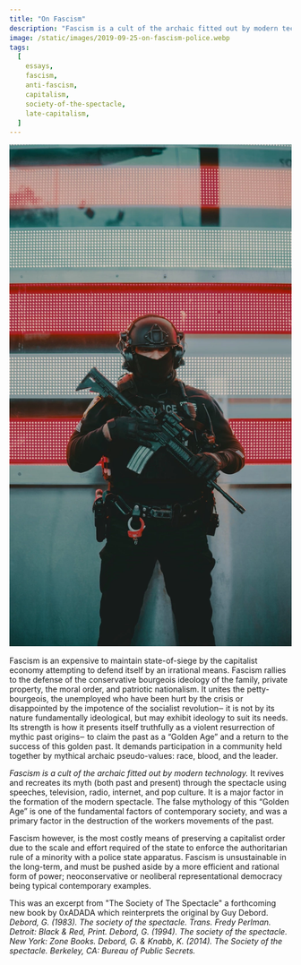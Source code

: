 ```yaml
---
title: "On Fascism"
description: "Fascism is a cult of the archaic fitted out by modern technology."
image: /static/images/2019-09-25-on-fascism-police.webp
tags:
  [
    essays,
    fascism,
    anti-fascism,
    capitalism,
    society-of-the-spectacle,
    late-capitalism,
  ]
---
```


![Cop photo by Alec Favale](/static/images/2019-09-25-on-fascism-police.webp)

Fascism is an expensive to maintain state-of-siege by the capitalist economy
attempting to defend itself by an irrational means. Fascism rallies to the
defense of the conservative bourgeois ideology of the family, private property,
the moral order, and patriotic nationalism. It unites the petty-bourgeois, the
unemployed who have been hurt by the crisis or disappointed by the impotence of
the socialist revolution‒ it is not by its nature fundamentally ideological, but
may exhibit ideology to suit its needs. Its strength is how it presents itself
truthfully as a violent resurrection of mythic past origins‒ to claim the past
as a “Golden Age” and a return to the success of this golden past. It demands
participation in a community held together by mythical archaic pseudo-values:
race, blood, and the leader.

_Fascism is a cult of the archaic fitted out by modern technology._ It revives
and recreates its myth (both past and present) through the spectacle using
speeches, television, radio, internet, and pop culture. It is a major factor in
the formation of the modern spectacle. The false mythology of this “Golden Age”
is one of the fundamental factors of contemporary society, and was a primary
factor in the destruction of the workers movements of the past.

Fascism however, is the most costly means of preserving a capitalist order due
to the scale and effort required of the state to enforce the authoritarian rule
of a minority with a police state apparatus. Fascism is unsustainable in the
long-term, and must be pushed aside by a more efficient and rational form of
power; neoconservative or neoliberal representational democracy being typical
contemporary examples.

<aside>
  This was an excerpt from "The Society of The Spectacle" a forthcoming new book
  by 0xADADA which reinterprets the original by Guy Debord.
</aside>

<div className="hanging-indent">
  <cite>
    Debord, G. (1983).
    <em>The society of the spectacle</em>.
    Trans. Fredy Perlman.
    Detroit: Black & Red, Print.
  </cite>

  <cite>
    Debord, G. (1994).
    <em>The society of the spectacle</em>.
    New York: Zone Books.
  </cite>

  <cite>
    Debord, G. & Knabb, K. (2014). 
    <em>The Society of the spectacle</em>.
    Berkeley, CA:
    Bureau of Public Secrets.
  </cite>
</div>
